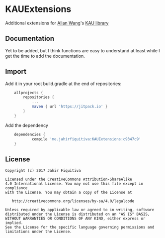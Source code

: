 # KAUExtensions

Additional extensions for [Allan Wang](https://github.com/AllanWang)'s [KAU library](https://github.com/AllanWang/KAU)

## Documentation

Yet to be added, but I think functions are easy to understand at least while I get the time to add the documentation.

## Import

Add it in your root build.gradle at the end of repositories:
```groovy
	allprojects {
		repositories {
			...
			maven { url 'https://jitpack.io' }
		}
	}
```

Add the dependency
```groovy
	dependencies {
	        compile 'me.jahirfiquitiva:KAUExtensions:c9347c9'
	}
```


## License


	Copyright (c) 2017 Jahir Fiquitiva

	Licensed under the CreativeCommons Attribution-ShareAlike 
	4.0 International License. You may not use this file except in compliance 
	with the License. You may obtain a copy of the License at

	   http://creativecommons.org/licenses/by-sa/4.0/legalcode

	Unless required by applicable law or agreed to in writing, software
	distributed under the License is distributed on an "AS IS" BASIS,
	WITHOUT WARRANTIES OR CONDITIONS OF ANY KIND, either express or implied.
	See the License for the specific language governing permissions and
	limitations under the License.

